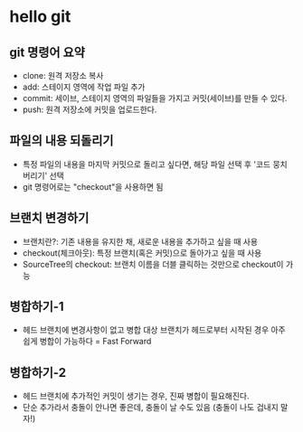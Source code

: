 # hello git

## git 명령어 요약
- clone: 원격 저장소 복사
- add: 스테이지 영역에 작업 파일 추가
- commit: 세이브, 스테이지 영역의 파일들을 가지고 커밋(세이브)를 만들 수 있다.
- push: 원격 저장소에 커밋을 업로드한다.

## 파일의 내용 되돌리기
- 특정 파일의 내용을 마지막 커밋으로 돌리고 싶다면, 해당 파일 선택 후 '코드 뭉치 버리기' 선택
- git 명령어로는 "checkout"을 사용하면 됨

## 브랜치 변경하기
- 브랜치란?: 기존 내용을 유지한 채, 새로운 내용을 추가하고 싶을 때 사용
- checkout(체크아웃): 특정 브랜치(혹은 커밋)으로 돌아가고 싶을 때 사용
- SourceTree의 checkout: 브랜치 이름을 더블 클릭하는 것만으로 checkout이 가능

## 병합하기-1
- 헤드 브랜치에 변경사항이 없고 병합 대상 브랜치가 헤드로부터 시작된 경우 아주 쉽게 병합이 가능하다 = Fast Forward

## 병합하기-2
- 헤드 브랜치에 추가적인 커밋이 생기는 경우, 진짜 병합이 필요해진다.
- 단순 추가라서 충돌이 안나면 좋은데, 충돌이 날 수도 있음 (충돌이 나도 겁내지 말자!)